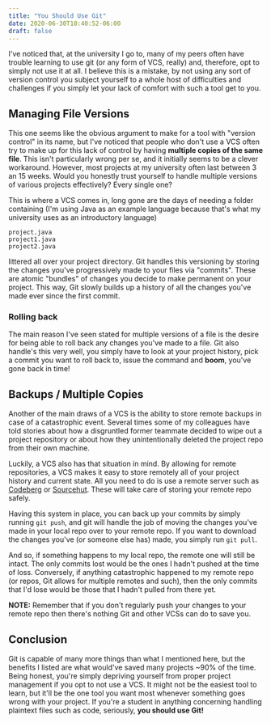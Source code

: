 ```yaml
---
title: "You Should Use Git"
date: 2020-06-30T10:40:52-06:00
draft: false
---
```

I've noticed that, at the university I go to, many of my peers often have trouble learning to use git (or any form of VCS, really) and, therefore, opt to simply not use it at all.
I believe this is a mistake, by not using any sort of version control you subject yourself to a whole host of difficulties and challenges if you simply let your lack of comfort with such a tool get to you.

## Managing File Versions
This one seems like the obvious argument to make for a tool with "version control" in its name, but I've noticed that people who don't use a VCS often try to make up for this lack of control by having **multiple copies of the same file**.
This isn't particularly wrong per se, and it initially seems to be a clever workaround.
However, most projects at my university often last between 3 an 15 weeks. Would you honestly trust yourself to handle multiple versions of various projects effectively?
Every single one?

This is where a VCS comes in, long gone are the days of needing a folder containing (I'm using Java as an example language because that's what my university uses as an introductory language)

	project.java
	project1.java
	project2.java

littered all over your project directory.
Git handles this versioning by storing the changes you've progressively made to your files via "commits". These are atomic "bundles" of changes you decide to make permanent on your project. This way, Git slowly builds up a history of all the changes you've made ever since the first commit.

### Rolling back
The main reason I've seen stated for multiple versions of a file is the desire for being able to roll back any changes you've made to a file. Git also handle's this very well, you simply have to look at your project history, pick a commit you want to roll back to, issue the command and **boom**, you've gone back in time!

## Backups / Multiple Copies
Another of the main draws of a VCS is the ability to store remote backups in case of a catastrophic event.
Several times some of my colleagues have told stories about how a disgruntled former teammate decided to wipe out a project repository or about how they unintentionally deleted the project repo from their own machine.

Luckily, a VCS also has that situation in mind.
By allowing for remote repositories, a VCS makes it easy to store remotely all of your project history and current state.
All you need to do is use a remote server such as [Codeberg](https://codeberg.org) or [Sourcehut](https://sr.ht).
These will take care of storing your remote repo safely.

Having this system in place, you can back up your commits by simply running `git push`, and git will handle the job of moving the changes you've made in your local repo over to your remote repo. If you want to download the changes you've (or someone else has) made, you simply run `git pull`.

And so, if something happens to my local repo, the remote one will still be intact. The only commits lost would be the ones I hadn't pushed at the time of loss.
Conversely, if anything catastrophic happened to my remote repo (or repos, Git allows for multiple remotes and such), then the only commits that I'd lose would be those that I hadn't pulled from there yet.

**NOTE:** Remember that if you don't regularly push your changes to your remote repo then there's nothing Git and other VCSs can do to save you.

## Conclusion
Git is capable of many more things than what I mentioned here, but the benefits I listed are what would've saved many projects ~90% of the time.
Being honest, you're simply depriving yourself from proper project management if you opt to not use a VCS.
It might not be the easiest tool to learn, but it'll be the one tool you want most whenever something goes wrong with your project.
If you're a student in anything concerning handling plaintext files such as code, seriously, **you should use Git!**
